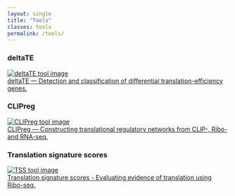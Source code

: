 ```yaml
---
layout: single
title: "Tools"
classes: tools
permalink: /tools/
---
```

<div class="tool-gallery">
  <div class="tool-block">
    <h3>deltaTE</h3>
    <div class="image-hover-container">
      <a href="https://github.com/SGDDNB/translational_regulation">
        <img src="{{ '/assets/images/delta-te.jpg' | relative_url }}" alt="deltaTE tool image">
        <div class="hover-text">
          deltaTE — Detection and classification of differential translation-efficiency genes.
        </div>
      </a>
    </div>
  </div>

  <div class="tool-block">
    <h3>CLIPreg</h3>
    <div class="image-hover-container">
      <a href="https://github.com/SGDDNB/CLIPreg">
        <img src="{{ '/assets/images/clip-reg.png' | relative_url }}" alt="CLIPreg tool image">
        <div class="hover-text">
          CLIPreg — Constructing translational regulatory networks from CLIP-, Ribo- and RNA-seq.
        </div>
      </a>
    </div>
  </div>
</div>

  <div class="tool-block">
    <h3>Translation signature scores</h3>
    <div class="image-hover-container">
      <a href="https://www.cell.com/molecular-cell/fulltext/S1097-2765(22)00606-2?_returnURL=https%3A%2F%2Flinkinghub.elsevier.com%2Fretrieve%2Fpii%2FS1097276522006062%3Fshowall%3Dtrue">
        <img src="{{ '/assets/images/cover.tif' | relative_url }}" alt="TSS tool image">
        <div class="hover-text">
          Translation signature scores - Evaluating evidence of translation using Ribo-seq.
        </div>
      </a>
    </div>
  </div>
</div>




